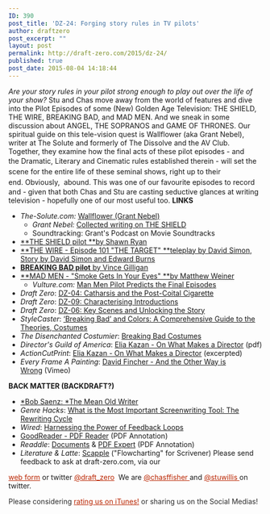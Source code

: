 ```yaml
---
ID: 390
post_title: 'DZ-24: Forging story rules in TV pilots'
author: draftzero
post_excerpt: ""
layout: post
permalink: http://draft-zero.com/2015/dz-24/
published: true
post_date: 2015-08-04 14:18:44
---
```

*Are your story rules in your pilot strong enough to play out over the life of your show?* Stu and Chas move away from the world of features and dive into the Pilot Episodes of some (New) Golden Age Television: THE SHIELD, THE WIRE, BREAKING BAD, and MAD MEN. And we sneak in some discussion about ANGEL, THE SOPRANOS and GAME OF THRONES. Our spiritual guide on this tele-vision quest is Wallflower (aka Grant Nebel), writer at The Solute and formerly of The Dissolve and the AV Club. Together, they examine how the final acts of these pilot episodes - and the Dramatic, Literary and Cinematic rules established therein - <span style="line-height: 1.5;">will set the scene for the entire life of these seminal shows, right up to their end. Obviously,  abound.</span> This was one of our favourite episodes to record and - given that both Chas and Stu are casting seductive glances at writing television - hopefully one of our most useful too. **LINKS** 
*   *The-Solute.com:* [Wallflower (Grant Nebel)][1] 
    *   *Grant Nebel:* [Collected writing on THE SHIELD][2]
    *   Soundtracking: Grant's Podcast on Movie Soundtracks
*   [**THE SHIELD pilot **by Shawn Ryan][3]
*   [**THE WIRE - Episode 101 "THE TARGET" **teleplay by David Simon, Story by David Simon and Edward Burns][4]
*   [**BREAKING BAD pilot** by Vince Gilligan][5]
*   [**MAD MEN - "Smoke Gets In Your Eyes" **by Matthew Weiner][6] 
    *   *Vulture.com:* [Man Men Pilot Predicts the Final Episodes][7]
*   *Draft Zero*: <a href="http://draft-zero.com/2014/dz-04/" target="_blank">DZ-04: Catharsis and the Post-Coital Cigarette</a>
*   *Draft Zero*: <a href="http://draft-zero.com/2014/dz-09/" target="_blank">DZ-09: Characterising Introductions</a>
*   *Draft Zero*: <a href="http://draft-zero.com/2014/dz-06/" target="_blank">DZ-06: Key Scenes and Unlocking the Story</a>
*   *StyleCaster*: <a href="http://stylecaster.com/breaking-bad-colors-theory/#ixzz3hhuNx4h3" target="_blank">‘Breaking Bad’ and Colors: A Comprehensive Guide to the Theories, Costumes</a>
*   *The Disenchanted Costumier*: <a href="https://thedisenchantedcostumier.wordpress.com/2013/08/13/breaking-bad-costumes/" target="_blank">Breaking Bad Costumes</a>
*   *Director's Guild of America*: <a href="http://www.dga.org/~/media/Files/TheGuild/Committees/Kazan.ashx" target="_blank">Elia Kazan - On What Makes a Director</a> (pdf)
*   *ActionCutPrint*: <a href="http://actioncutprint.com/kazan/" target="_blank">Elia Kazan - On What Makes a Director</a> (excerpted)
*   *Every Frame A Painting*: <a href="https://vimeo.com/107779620" target="_blank">David Fincher - And the Other Way is Wrong</a> (Vimeo)

**BACK MATTER (BACKDRAFT?)** 
*   [*Bob Saenz: *The Mean Old Writer][8]
*   *Genre Hacks*: <a href="http://genrehacks.blogspot.com.au/2011/10/what-is-most-important-screenwriting.html" target="_blank">What is the Most Important Screenwriting Tool: The Rewriting Cycle</a>
*   *Wired*: <a href="http://www.wired.com/2011/06/ff_feedbackloop/" target="_blank">Harnessing the Power of Feedback Loops</a>
*   <a href="http://www.goodreader.com" target="_blank">GoodReader - PDF Reader</a> (PDF Annotation)
*   *Readdle*: <a href="https://readdle.com/products/documents" target="_blank">Documents</a> & <a href="https://readdle.com/products/pdfexpert5" target="_blank">PDF Expert</a> (PDF Annotation)
*   *Literature & Latte*: <a href="https://www.literatureandlatte.com/scapple.php" target="_blank">Scapple</a> ("Flowcharting" for Scrivener) Please send feedback to ask at draft-zero.com, via our 

<a style="font-weight: inherit; font-style: inherit; color: #ba2500;" href="http://draft-zero.com/feedback/" target="_blank">web form</a> or twitter <a style="font-weight: inherit; font-style: inherit; color: #ba2500;" href="https://twitter.com/draft_zero" target="_blank">@draft_zero</a>  We are <a style="font-weight: inherit; font-style: inherit; color: #ba2500;" href="http://www.twitter.com/chasffisher" target="_blank">@chasffisher </a>and <a style="font-weight: inherit; font-style: inherit; color: #ba2500;" href="http://www.twitter.com/stuwillis" target="_blank">@stuwillis </a>on twitter. <p style="color: #2d2d2d;">
  Please considering <a style="font-weight: inherit; font-style: inherit; color: #ba2500;" href="https://itunes.apple.com/au/podcast/draft-zero-screenwriting-podcast/id847126598?mt=2&ls=1">rating us on iTunes!</a> or sharing us on the Social Medias!
</p>

 [1]: http://www.the-solute.com/author/wallflowergallery/
 [2]: https://docs.google.com/spreadsheets/d/1SN-m_R2tDUAgrtJLFPn6K3a64EWfxAAcsIjJAyx0kzg/pubhtml
 [3]: http://www.pages.drexel.edu/~ina22/splaylib/Screenplay-Shield-Pilot.PDF
 [4]: http://kottke.org.s3.amazonaws.com/the-wire/The_Wire_1x01_-_The_Target.pdf
 [5]: http://www.pages.drexel.edu/~ina22/splaylib/Screenplay-Breaking_Bad-Pilot.PDF
 [6]: http://leethomson.myzen.co.uk/Mad_Men/Mad_Men_1x01_-_Smoke_Gets_in_Your_Eyes.pdf
 [7]: http://www.vulture.com/2015/05/mad-men-pilot-predicts-the-final-episodes.html
 [8]: http://www.bobsaenz.com/blog/the-mean-old-writer/